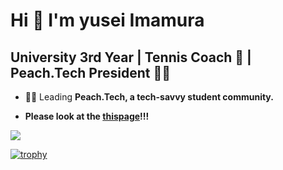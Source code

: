  
<h1>Hi 👋 I'm yusei Imamura</h1>
<h2>University 3rd Year | Tennis Coach 🎾 | Peach.Tech President 👨‍💻</h2>

- 👨‍💻 Leading **Peach.Tech, a tech-savvy student community.**

- **Please look at the [thispage](https://yusei53-portfolio.vercel.app/)!!!**

<!--
<div>
  <h3>私はtypescript界のフリーザーです</h3>
  <a href="https://github.com/najah7/pokemon-stats-checker" target="_blank">
    <img src="https://graph-bucket-sugiyama.s3.ap-northeast-1.amazonaws.com/yusei53/graph.png" width="300px" />
  </a>
  <p>powered by <a href="https://github.com/najah7/pokemon-stats-checker">エンジニア種族値チェッカー</a></p>
</div>
-->

![](https://github-profile-summary-cards.vercel.app/api/cards/profile-details?username=yusei53&theme=onedark)

[![trophy](https://github-profile-trophy.vercel.app/?username=yusei53&theme=onestar&no-bg=true
)](https://github.com/ryo-ma/github-profile-trophy)

<!--
## Products and others
| Products | Abstract |
| :-- | :-- |
| [ASAP](https://github.com/yusei53/ASAP) | 初めてのreact個人開発。大学生向けに、メール(授業欠席、バイト欠席、内定辞退)のテンプレート文を自動で生成し、かつ送信画面まで遷移してくれるアプリです。 |
| [Liscript](https://github.com/geekcamp2023-vol5-team32/liscript) | whisperAI&ChatGPTのAPIを使った翻訳要約アプリ(MTGの議事録、授業の内容振り返り等)。技育CampハッカソンでChatWork株式会社様から企業賞受賞/技育展・アドバンスハッカソン出場 |
| [二次元への扉](https://github.com/RozeSullatui/voicevox_hackthon) | 初めての01チーム開発/初めてreactを触った/ChatGPTのAPIを使って二次元キャラクターと会話ができるchatアプリ |
| [タイプロ](https://github.com/yusei53/typing_game) | タイピングしながらプログラミングの知識を取得する駆け出しエンジニア向けアプリ(コミット期間は一週間ほどで、未完成)|
| [ベテランすまい](https://github.com/yusei53/Veteran-home) | 初rails開発。サマーインターン(開発期間7日)で開発。家を売りたいが、どの不動産に頼めばいいかわからないユーザーの課題に対してのプロダクト|
| [ゆせのportfolio](https://github.com/yusei53/yusei53-portfolio) |next.jsとtypescriptを使って個人開発しました。なんだかんだこの技術スタックで個人開発は初でした|
| [イーズミー](https://github.com/sansan-event-fusion/spark-2023-teamP) |同じ目的を持った人同士が出会える環境を提供するアプリ。sansan株式会社で準優勝|
| [Bunについての記事](https://github.com/yusei53/bun-app) |qiitaでBunとNodeの比較をした記事を書いた時のソースコード|
| [vscode拡張機能](https://github.com/yusei53/vsvode-extensions-dev) |vscodeの拡張機能を作ってみる|


 






<!--
**yusei53/yusei53** is a ✨ _special_ ✨ repository because its `README.md` (this file) appears on your GitHub profile.

Here are some ideas to get you started:

- 🔭 I’m currently working on ...
- 🌱 I’m currently learning ...
- 👯 I’m looking to collaborate on ...
- 🤔 I’m looking for help with ...
- 💬 Ask me about ...
- 📫 How to reach me: ...
- 😄 Pronouns: ...
- ⚡ Fun fact: ...
-->
